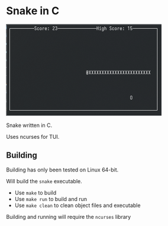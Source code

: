 # Snake in C

<img src="screenshot.png">

Snake written in C.

Uses ncurses for TUI.

## Building

Building has only been tested on Linux 64-bit.

Will build the `snake` executable.

* Use `make` to build
* Use `make run` to build and run
* Use `make clean` to clean object files and executable

Building and running will require the `ncurses` library
